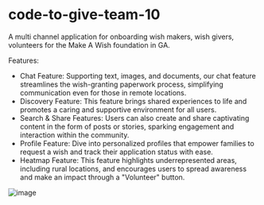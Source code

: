 # code-to-give-team-10

A multi channel application for onboarding wish makers, wish givers, volunteers for the Make A Wish foundation in GA.
 
Features:

- Chat Feature: Supporting text, images, and documents, our chat feature streamlines the wish-granting paperwork process, simplifying communication even for those in remote locations.
- Discovery Feature: This feature brings shared experiences to life and promotes a caring and supportive environment for all users. 
- Search & Share Features: Users can also create and share captivating content in the form of posts or stories, sparking engagement and interaction within the community.
- Profile Feature: Dive into personalized profiles that empower families to request a wish and track their application status with ease.
- Heatmap Feature: This feature highlights underrepresented areas, including rural locations, and encourages users to spread awareness and make an impact through a "Volunteer" button.

![image](https://user-images.githubusercontent.com/16526627/234730449-a0f30ef4-0c26-4c83-822c-d3d31564eae0.png)






